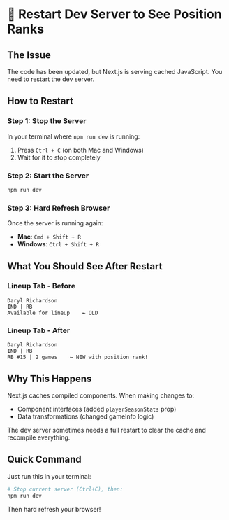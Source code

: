 # 🔄 Restart Dev Server to See Position Ranks

## The Issue
The code has been updated, but Next.js is serving cached JavaScript. You need to restart the dev server.

## How to Restart

### Step 1: Stop the Server
In your terminal where `npm run dev` is running:
1. Press `Ctrl + C` (on both Mac and Windows)
2. Wait for it to stop completely

### Step 2: Start the Server
```bash
npm run dev
```

### Step 3: Hard Refresh Browser
Once the server is running again:
- **Mac**: `Cmd + Shift + R`
- **Windows**: `Ctrl + Shift + R`

## What You Should See After Restart

### Lineup Tab - Before
```
Daryl Richardson
IND | RB
Available for lineup    ← OLD
```

### Lineup Tab - After
```
Daryl Richardson
IND | RB
RB #15 | 2 games    ← NEW with position rank!
```

## Why This Happens

Next.js caches compiled components. When making changes to:
- Component interfaces (added `playerSeasonStats` prop)
- Data transformations (changed gameInfo logic)

The dev server sometimes needs a full restart to clear the cache and recompile everything.

## Quick Command

Just run this in your terminal:
```bash
# Stop current server (Ctrl+C), then:
npm run dev
```

Then hard refresh your browser!

